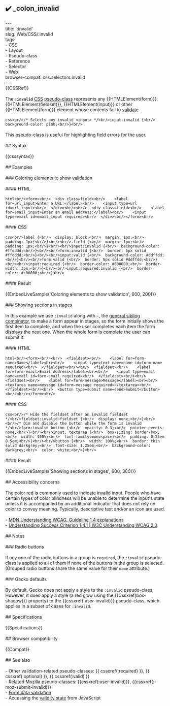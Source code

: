 ## ✔️ _colon_invalid 
 ---<br/>title: ':invalid'<br/>slug: Web/CSS/:invalid<br/>tags:<br/>  - CSS<br/>  - Layout<br/>  - Pseudo-class<br/>  - Reference<br/>  - Selector<br/>  - Web<br/>browser-compat: css.selectors.invalid<br/>---<br/>{{CSSRef}}<br/><br/>The **`:invalid`** [CSS](/en-US/docs/Web/CSS) [pseudo-class](/en-US/docs/Web/CSS/Pseudo-classes) represents any {{HTMLElement(form)}}, {{HTMLElement(fieldset)}}, {{HTMLElement(input)}} or other {{HTMLElement(form)}} element whose contents fail to [validate](/en-US/docs/Web/Guide/HTML/Constraint_validation).<br/><br/>```css<br/>/* Selects any invalid <input> */<br/>input:invalid {<br/>  background-color: pink;<br/>}<br/>```<br/><br/>This pseudo-class is useful for highlighting field errors for the user.<br/><br/>## Syntax<br/><br/>{{csssyntax}}<br/><br/>## Examples<br/><br/>### Coloring elements to show validation<br/><br/>#### HTML<br/><br/>```html<br/><form><br/>  <div class=field><br/>    <label for=url_input>Enter a URL:</label><br/>    <input type=url id=url_input><br/>  </div><br/><br/>  <div class=field><br/>    <label for=email_input>Enter an email address:</label><br/>    <input type=email id=email_input required><br/>  </div><br/></form><br/>```<br/><br/>#### CSS<br/><br/>```css<br/>label {<br/>  display: block;<br/>  margin: 1px;<br/>  padding: 1px;<br/>}<br/><br/>.field {<br/>  margin: 1px;<br/>  padding: 1px;<br/>}<br/><br/>input:invalid {<br/>  background-color: #ffdddd;<br/>}<br/><br/>form:invalid {<br/>  border: 5px solid #ffdddd;<br/>}<br/><br/>input:valid {<br/>  background-color: #ddffdd;<br/>}<br/><br/>form:valid {<br/>  border: 5px solid #ddffdd;<br/>}<br/><br/>input:required {<br/>  border-color: #800000;<br/>  border-width: 3px;<br/>}<br/><br/>input:required:invalid {<br/>  border-color: #c00000;<br/>}<br/>```<br/><br/>#### Result<br/><br/>{{EmbedLiveSample('Coloring elements to show validation', 600, 200)}}<br/><br/>### Showing sections in stages<br/><br/>In this example we use `:invalid` along with `~`, the [general sibling combinator](/en-US/docs/Web/CSS/General_sibling_combinator), to make a form appear in stages, so the form initially shows the first item to complete, and when the user completes each item the form displays the next one. When the whole form is complete the user can submit it.<br/><br/>#### HTML<br/><br/>```html<br/><form><br/><br/>  <fieldset><br/>    <label for=form-name>Name</label><br><br/>    <input type=text name=name id=form-name required><br/>  </fieldset><br/><br/>  <fieldset><br/>    <label for=form-email>Email Address</label><br><br/>    <input type=email name=email id=form-email required><br/>  </fieldset><br/><br/>  <fieldset><br/>    <label for=form-message>Message</label><br><br/>    <textarea name=message id=form-message required></textarea><br/>  </fieldset><br/><br/>  <button type=submit name=send>Submit</button><br/><br/></form><br/>```<br/><br/>#### CSS<br/><br/>```css<br/>/* Hide the fieldset after an invalid fieldset */<br/>fieldset:invalid~fieldset {<br/>  display: none;<br/>}<br/><br/>/* Dim and disable the button while the form is invalid */<br/>form:invalid button {<br/>  opacity: 0.3;<br/>  pointer-events: none;<br/>}<br/><br/>input, textarea {<br/>  box-sizing: border-box;<br/>  width: 100%;<br/>  font-family:monospace;<br/>  padding: 0.25em 0.5em;<br/>}<br/><br/>button {<br/>  width: 100%;<br/>  border: thin solid darkgrey;<br/>  font-size: 1.25em;<br/>  background-color: darkgrey;<br/>  color: white;<br/>}<br/>```<br/><br/>#### Result<br/><br/>{{EmbedLiveSample('Showing sections in stages', 600, 300)}}<br/><br/>## Accessibility concerns<br/><br/>The color red is commonly used to indicate invalid input. People who have certain types of color blindness will be unable to determine the input's state unless it is accompanied by an additional indicator that does not rely on color to convey meaning. Typically, descriptive text and/or an icon are used.<br/><br/>- [MDN Understanding WCAG, Guideline 1.4 explanations](/en-US/docs/Web/Accessibility/Understanding_WCAG/Perceivable#guideline_1.4_make_it_easier_for_users_to_see_and_hear_content_including_separating_foreground_from_background)<br/>- [Understanding Success Criterion 1.4.1 | W3C Understanding WCAG 2.0](https://www.w3.org/TR/UNDERSTANDING-WCAG20/visual-audio-contrast-without-color.html)<br/><br/>## Notes<br/><br/>### Radio buttons<br/><br/>If any one of the radio buttons in a group is `required`, the `:invalid` pseudo-class is applied to all of them if none of the buttons in the group is selected. (Grouped radio buttons share the same value for their `name` attribute.)<br/><br/>### Gecko defaults<br/><br/>By default, Gecko does not apply a style to the `:invalid` pseudo-class. However, it does apply a style (a red glow using the {{Cssxref(box-shadow)}} property) to the {{cssxref(:user-invalid)}} pseudo-class, which applies in a subset of cases for `:invalid`.<br/><br/>## Specifications<br/><br/>{{Specifications}}<br/><br/>## Browser compatibility<br/><br/>{{Compat}}<br/><br/>## See also<br/><br/>- Other validation-related pseudo-classes: {{ cssxref(:required) }}, {{ cssxref(:optional) }}, {{ cssxref(:valid) }}<br/>- Related Mozilla pseudo-classes: {{cssxref(:user-invalid)}}, {{cssxref(:-moz-submit-invalid)}}<br/>- [Form data validation](/en-US/docs/Learn/Forms/Form_validation)<br/>- Accessing the [validity state](/en-US/docs/Web/API/ValidityState) from JavaScript<br/>